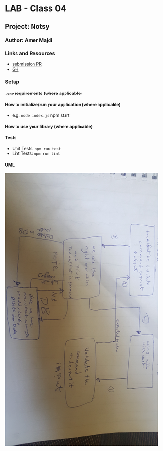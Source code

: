 # LAB - Class 04

## Project: Notsy

### Author: Amer Majdi

### Links and Resources

- [submission PR](https://github.com/Amer-401-advanced-javascript/notes/pull/3)
- [GH]()

### Setup

#### `.env` requirements (where applicable)


#### How to initialize/run your application (where applicable)

- e.g. `node index.js`
npm start

#### How to use your library (where applicable)

#### Tests

- Unit Tests: `npm run test`
- Lint Tests: `npm run lint`

#### UML
![UML](./assets/DBUMl.jpg)
